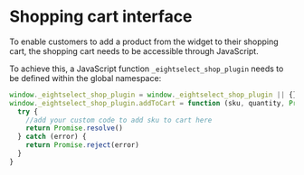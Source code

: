 # Shopping cart interface

To enable customers to add a product from the widget to their shopping cart, the shopping cart needs to be accessible through JavaScript.

To achieve this, a JavaScript function `_eightselect_shop_plugin` needs to be defined within the global namespace:

```javascript
window._eightselect_shop_plugin = window._eightselect_shop_plugin || {}
window._eightselect_shop_plugin.addToCart = function (sku, quantity, Promise) {
  try {
    //add your custom code to add sku to cart here
    return Promise.resolve()
  } catch (error) {
    return Promise.reject(error)
  }
}
```



